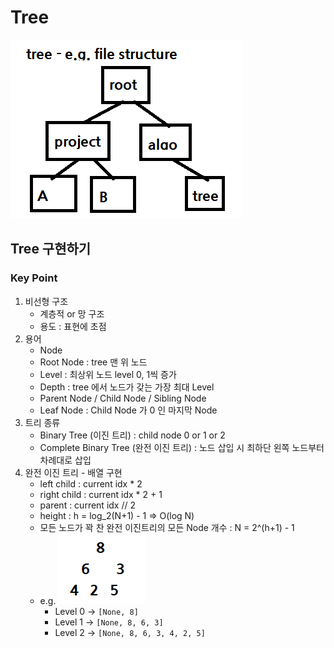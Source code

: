 # Tree
![img.png](img_tree.png)
## Tree 구현하기
### Key Point
1. 비선형 구조
   - 계층적 or 망 구조
   - 용도 : 표현에 초점
2. 용어
    - Node
    - Root Node : tree 맨 위 노드
    - Level : 최상위 노드 level 0, 1씩 증가
    - Depth : tree 에서 노드가 갖는 가장 최대 Level
    - Parent Node / Child Node / Sibling Node
    - Leaf Node : Child Node 가 0 인 마지막 Node
3. 트리 종류
   - Binary Tree (이진 트리) : child node 0 or 1 or 2
   - Complete Binary Tree (완전 이진 트리) : 노드 삽입 시 최하단 왼쪽 노드부터 차례대로 삽입
4. 완전 이진 트리 - 배열 구현
   - left child : current idx * 2  
   - right child : current idx * 2 + 1  
   - parent : current idx // 2
   - height : h = log_2(N+1) - 1 => O(log N)
   - 모든 노드가 꽉 찬 완전 이진트리의 모든 Node 개수 : N = 2^(h+1) - 1
   - e.g. ![img.png](img_tree_eg.png)
      - Level 0 -> `[None, 8]`
      - Level 1 -> `[None, 8, 6, 3]`
      - Level 2 -> `[None, 8, 6, 3, 4, 2, 5]`  
